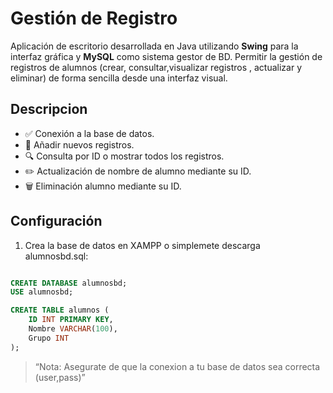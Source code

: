 # Gestión de Registro

Aplicación de escritorio desarrollada en Java utilizando **Swing** para la interfaz gráfica y **MySQL** como sistema gestor de BD. Permitir la gestión de registros de alumnos (crear, consultar,visualizar registros , actualizar y eliminar) de forma sencilla desde una interfaz visual.

## Descripcion

- ✅ Conexión a la base de datos.
- 📝 Añadir nuevos registros.
- 🔍 Consulta por ID o mostrar todos los registros.
- ✏️ Actualización de nombre de alumno mediante su ID.
- 🗑️ Eliminación alumno mediante su ID.

## Configuración

1. Crea la base de datos en XAMPP o simplemete descarga alumnosbd.sql:

```sql

CREATE DATABASE alumnosbd;
USE alumnosbd;

CREATE TABLE alumnos (
    ID INT PRIMARY KEY,
    Nombre VARCHAR(100),
    Grupo INT
);
```

> “Nota: Asegurate de que la conexion a tu base de datos sea correcta (user,pass)”



